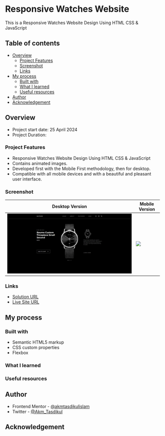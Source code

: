 # Responsive Watches Website

This is a Responsive Watches Website Design Using HTML CSS & JavaScript

## Table of contents

- [Overview](#overview)
  - [Project Features](#project-features)
  - [Screenshot](#screenshot)
  - [Links](#links)
- [My process](#my-process)
  - [Built with](#built-with)
  - [What I learned](#what-i-learned)
  - [Useful resources](#useful-resources)
- [Author](#author)
- [Acknowledgement](#acknowledgement)

## Overview

- Project start date: 25 April 2024
- Project Duration:

### Project Features

- Responsive Watches Website Design Using HTML CSS & JavaScript
- Contains animated images.
- Developed first with the Mobile First methodology, then for desktop.
- Compatible with all mobile devices and with a beautiful and pleasant user interface.

### Screenshot

| Desktop Version                         | Mobile Version                         |
| --------------------------------------- | -------------------------------------- |
| ![](./screenshots/desktop-version.jpeg) | ![](./screenshots/mobile-version.jpeg) |

### Links

- [Solution URL](https://github.com/akmtasdikulislam/responsive-watches-website)
- [Live Site URL](https://akmtasdikulislam.github.io/responsive-watches-website/)

## My process

### Built with

- Semantic HTML5 markup
- CSS custom properties
- Flexbox

### What I learned

### Useful resources

## Author

- Frontend Mentor - [@akmtasdikulislam](https://www.frontendmentor.io/profile/akmtasdikulislam)
- Twitter - [@Akm_Tasdikul](https://www.twitter.com/Akm_Tasdikul)

## Acknowledgement
